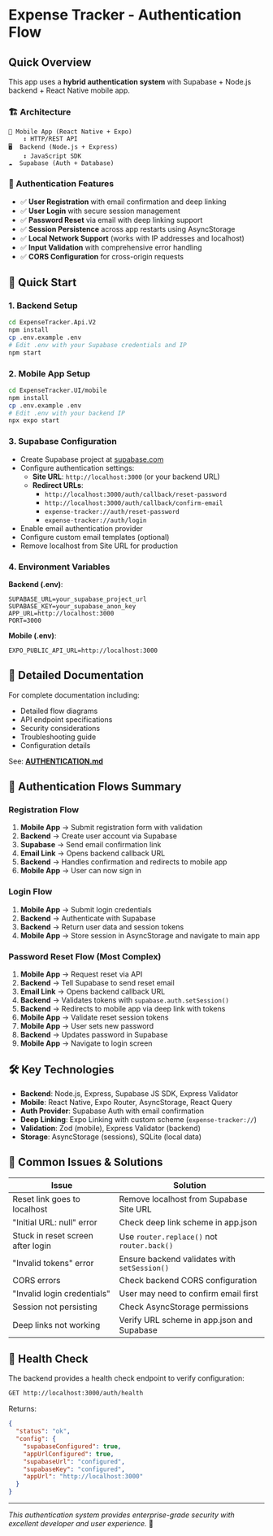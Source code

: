 # Expense Tracker - Authentication Flow

## Quick Overview

This app uses a **hybrid authentication system** with Supabase + Node.js backend + React Native mobile app.

### 🏗️ Architecture

```
📱 Mobile App (React Native + Expo)
    ↕️ HTTP/REST API
🖥️  Backend (Node.js + Express)
    ↕️ JavaScript SDK
☁️  Supabase (Auth + Database)
```

### 🔐 Authentication Features

- ✅ **User Registration** with email confirmation and deep linking
- ✅ **User Login** with secure session management
- ✅ **Password Reset** via email with deep linking support
- ✅ **Session Persistence** across app restarts using AsyncStorage
- ✅ **Local Network Support** (works with IP addresses and localhost)
- ✅ **Input Validation** with comprehensive error handling
- ✅ **CORS Configuration** for cross-origin requests

## 🚀 Quick Start

### 1. Backend Setup

```bash
cd ExpenseTracker.Api.V2
npm install
cp .env.example .env
# Edit .env with your Supabase credentials and IP
npm start
```

### 2. Mobile App Setup

```bash
cd ExpenseTracker.UI/mobile
npm install
cp .env.example .env
# Edit .env with your backend IP
npx expo start
```

### 3. Supabase Configuration

- Create Supabase project at [supabase.com](https://supabase.com)
- Configure authentication settings:
  - **Site URL**: `http://localhost:3000` (or your backend URL)
  - **Redirect URLs**:
    - `http://localhost:3000/auth/callback/reset-password`
    - `http://localhost:3000/auth/callback/confirm-email`
    - `expense-tracker://auth/reset-password`
    - `expense-tracker://auth/login`
- Enable email authentication provider
- Configure custom email templates (optional)
- Remove localhost from Site URL for production

### 4. Environment Variables

**Backend (.env)**:

```env
SUPABASE_URL=your_supabase_project_url
SUPABASE_KEY=your_supabase_anon_key
APP_URL=http://localhost:3000
PORT=3000
```

**Mobile (.env)**:

```env
EXPO_PUBLIC_API_URL=http://localhost:3000
```

## 📖 Detailed Documentation

For complete documentation including:

- Detailed flow diagrams
- API endpoint specifications
- Security considerations
- Troubleshooting guide
- Configuration details

See: **[AUTHENTICATION.md](./AUTHENTICATION.md)**

## 🔄 Authentication Flows Summary

### Registration Flow

1. **Mobile App** → Submit registration form with validation
2. **Backend** → Create user account via Supabase
3. **Supabase** → Send email confirmation link
4. **Email Link** → Opens backend callback URL
5. **Backend** → Handles confirmation and redirects to mobile app
6. **Mobile App** → User can now sign in

### Login Flow

1. **Mobile App** → Submit login credentials
2. **Backend** → Authenticate with Supabase
3. **Backend** → Return user data and session tokens
4. **Mobile App** → Store session in AsyncStorage and navigate to main app

### Password Reset Flow (Most Complex)

1. **Mobile App** → Request reset via API
2. **Backend** → Tell Supabase to send reset email
3. **Email Link** → Opens backend callback URL
4. **Backend** → Validates tokens with `supabase.auth.setSession()`
5. **Backend** → Redirects to mobile app via deep link with tokens
6. **Mobile App** → Validate reset session tokens
7. **Mobile App** → User sets new password
8. **Backend** → Updates password in Supabase
9. **Mobile App** → Navigate to login screen

## 🛠️ Key Technologies

- **Backend**: Node.js, Express, Supabase JS SDK, Express Validator
- **Mobile**: React Native, Expo Router, AsyncStorage, React Query
- **Auth Provider**: Supabase Auth with email confirmation
- **Deep Linking**: Expo Linking with custom scheme (`expense-tracker://`)
- **Validation**: Zod (mobile), Express Validator (backend)
- **Storage**: AsyncStorage (sessions), SQLite (local data)

## 🐛 Common Issues & Solutions

| Issue                             | Solution                                     |
| --------------------------------- | -------------------------------------------- |
| Reset link goes to localhost      | Remove localhost from Supabase Site URL      |
| "Initial URL: null" error         | Check deep link scheme in app.json           |
| Stuck in reset screen after login | Use `router.replace()` not `router.back()`   |
| "Invalid tokens" error            | Ensure backend validates with `setSession()` |
| CORS errors                       | Check backend CORS configuration             |
| "Invalid login credentials"       | User may need to confirm email first         |
| Session not persisting            | Check AsyncStorage permissions               |
| Deep links not working            | Verify URL scheme in app.json and Supabase   |

## 🔧 Health Check

The backend provides a health check endpoint to verify configuration:

```bash
GET http://localhost:3000/auth/health
```

Returns:

```json
{
  "status": "ok",
  "config": {
    "supabaseConfigured": true,
    "appUrlConfigured": true,
    "supabaseUrl": "configured",
    "supabaseKey": "configured",
    "appUrl": "http://localhost:3000"
  }
}
```

---

_This authentication system provides enterprise-grade security with excellent developer and user experience._ 🎉
